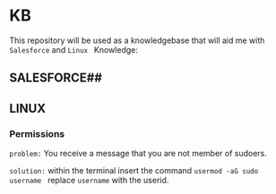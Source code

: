 # KB
This repository will be used as a knowledgebase that will aid me with ```Salesforce``` and ```Linux ``` Knowledge:

## SALESFORCE##

## LINUX ##

### Permissions ###

`problem:` You receive a message that you are not member of sudoers.

`solution:` within the terminal insert the command <code>usermod -aG sudo username </code> replace ``username`` with the userid.

